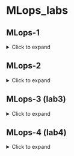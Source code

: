 # MLops_labs
## MLops-1
<details>
<summary>Click to expand</summary>  <br>
### Скрипты по созданию, обработке, обучению и предсказанию<br>
<span style='color: red;'>! pipeline.sh не работает </span><br>
1. data_creation.py - генерирует фаилы train и test с данными для предскаязания хорошего дня:<br>
      - температура<br>
      - пол<br>
      - возраст<br>
      - осадки<br>
      - хороший день  <br>
   В данные включены пропуски выбросы и шум. Корреляции между признаками нет, поэтому никаких выводов сделать нельзя  <br>
2. model_preprocessing.py - получает сгенерированные данные и выполняет предобработку:<br>
   1. удаляем пропущенные значени - строки с 1 непустым<br>
   2. разделяем датасет на качественные и количественные<br>
   3. работаем с количственными: 3.1 выявляем качественные в количественных 3.2 работаем с пропусками 3.3 работа с аномальными значениями 3.4. масштабирование<br>
   4. работаем с качественными данными: 4.1 точно также работам с пропусками и выбросами 4.2 sklearn.preprocessing.LabelEncoder<br>
   5. совмещаем обработанные кат и чис данные обратно<br>
3. model_preparation.py - фаил создает модель логистической регрессии, которая обучается на train.csv и для последующего применения модели, сохраняется с помощью pickle (model.pkl)<br>
4. model_testing.py - тестирует модель и выводит метрики качества.<br>
</details>

## MLops-2
<details>
<summary>Click to expand</summary>
### Скрипты по созданию, обработке, обучению и предсказанию с применением  Jenkins<br>
Мдель классификации данных о гистологических параметрах опухолей молочной железы на основе метода knn.<br>
1. Проведен разведочный анаализ и соотвесвующая предобработка:<br>
   - пропущенные значения<br>
   - количественные и качественные переменные<br>
   - нормализация<br>
   - отбор наиболее значимых параметров по наибольшей разнице в средних значениях. Для улчшения модели можно было использовать методы уменьшения размерности.<br>
2. Создана и обучена модель на методе knn.<br>
3. Приведены метри качества работы модели. Точность модели достаточно высокая, но accuracy не дает информации о ложноотрицательных случаях, которые наиболее важные при постановке диагнозов. <br>
</details>

## MLops-3 (lab3)
<details>
<summary>Click to expand</summary>
### Скрипты по созданию, обработке, обучению и предсказанию с применением  контейнеризации Docker<br>
Мдель классификации данных Iris LogisticRegression<br>
1. Проведен разведочный анаализ и соотвесвующая предобработка:<br>
   - пропущенные значения<br>
   - количественные и качественные переменные<br>
   - нормализация<br>
   - отбор наиболее значимых параметров по наибольшей разнице в средних значениях. Для улчшения модели можно было использовать методы уменьшения размерности.<br>
2. Создана и обучена модель на методе LogisticRegression<br>
3. Приведены метри качества работы модели. <br>
</details>

## MLops-4 (lab4)
<details>
<summary>Click to expand</summary>
### logfile и Gdrive_disk с демонстрацией работы с утилитой контроля версий dvc на наборе данных titanic <br>
Фаилы изменения датасета: change_data.py & change_data2.py
1. Инициализируется git и dvc. 
2. Дбавлен фаил с данными для отслеживания. (dvc add lab4)<br>
3. Создан и добавлен гугл диск. <br>
4. Проведены изменения и их пуши. <br>
5. Проведены переходы по версиям - пулы.<br>
</details>


